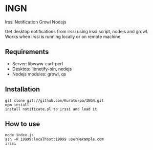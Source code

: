 INGN
====

Irssi Notification Growl Nodejs

Get desktop notifications from irssi using irssi script, nodejs and growl.
Works when irssi is running locally or on remote machine.

Requirements
------------

* Server: libwww-curl-perl 
* Desktop: libnotify-bin, nodejs
* Nodejs modules: growl, qs

Installation
------------

	git clone git://github.com/Kuraturpa/INGN.git
	npm install
	install notificate.pl to irssi and load it

How to use
----------

	node index.js
	ssh -R 19999:localhost:19999 user@example.com
	irssi
